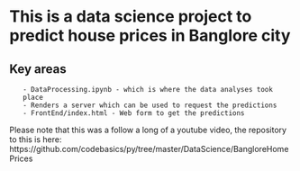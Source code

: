 <h1>This is a data science project to predict house prices in Banglore city</h1>

<h2>Key areas</h2>
<ul>
	
	- DataProcessing.ipynb - which is where the data analyses took place
	- Renders a server which can be used to request the predictions
	- FrontEnd/index.html - Web form to get the predictions

</ul>

<p>Please note that this was a follow a long of a youtube video, the repository to this is here: https://github.com/codebasics/py/tree/master/DataScience/BangloreHomePrices</p>
